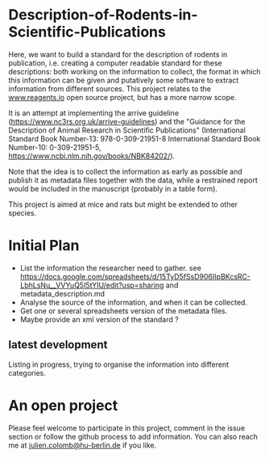 # Description-of-Rodents-in-Scientific-Publications
Here, we want to build a standard for the description of rodents in publication, i.e. creating a computer readable standard for these descriptions: both working on the information to collect, the format in which this information can be given and putatively some software to extract information from different sources. This project relates to the www.reagents.io open source project, but has a more narrow scope.


It is an attempt at implementing the arrive guideline (https://www.nc3rs.org.uk/arrive-guidelines) and the "Guidance for the Description of Animal Research in Scientific Publications" (International Standard Book Number-13: 978-0-309-21951-8 International Standard Book Number-10: 0-309-21951-5, https://www.ncbi.nlm.nih.gov/books/NBK84202/). 

Note that the idea is to collect the information as early as possible and publish it as metadata files together with the data, while a restrained report would be included in the manuscript (probably in a table form).

This project is aimed at mice and rats but might be extended to other species.

# Initial Plan

- List the information the researcher need to gather. see https://docs.google.com/spreadsheets/d/15TyD5fSsD906IIpBKcsRC-LbhLsNu__VVYuQ5I5tYIU/edit?usp=sharing and metadata_description.md
- Analyse the source of the information, and when it can be collected.
- Get one or several spreadsheets version of the metadata files.
- Maybe provide an xml version of the standard ?

## latest development

Listing in progress, trying to organise the information into different categories.

# An open project

Please feel welcome to participate in this project, comment in the issue section or follow the github process to add information. You can also reach me at julien.colomb@hu-berlin.de if you like.

